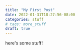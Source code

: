```yaml
---
title: "My First Post"
date: 2022-01-31T18:27:56-08:00
categories: stuff
# tags: more_stuff
draft: true
---
```


here's some stuff!